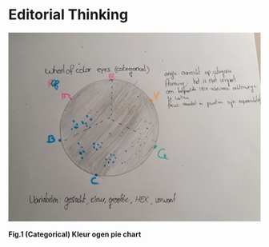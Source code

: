 # Editorial Thinking

 

![](../.gitbook/assets/ogen.jpeg)

**Fig.1 \(Categorical\) Kleur ogen pie chart** 

